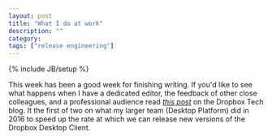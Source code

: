 ```yaml
---
layout: post
title: "What I do at work"
description: ""
category: 
tags: ["release engineering"]
---
```

{% include JB/setup %}

This week has been a good week for finishing writing. If you'd like to see what happens when I have a dedicated editor, the feedback of other close colleagues, and a professional audience read [*this post*](https://blogs.dropbox.com/tech/2017/03/accelerating-iteration-velocity-on-dropboxs-desktop-client-part-1/) on the Dropbox Tech blog. It the first of two on what my larger team (Desktop Platform) did in 2016 to speed up the rate at which we can release new versions of the Dropbox Desktop Client. 
